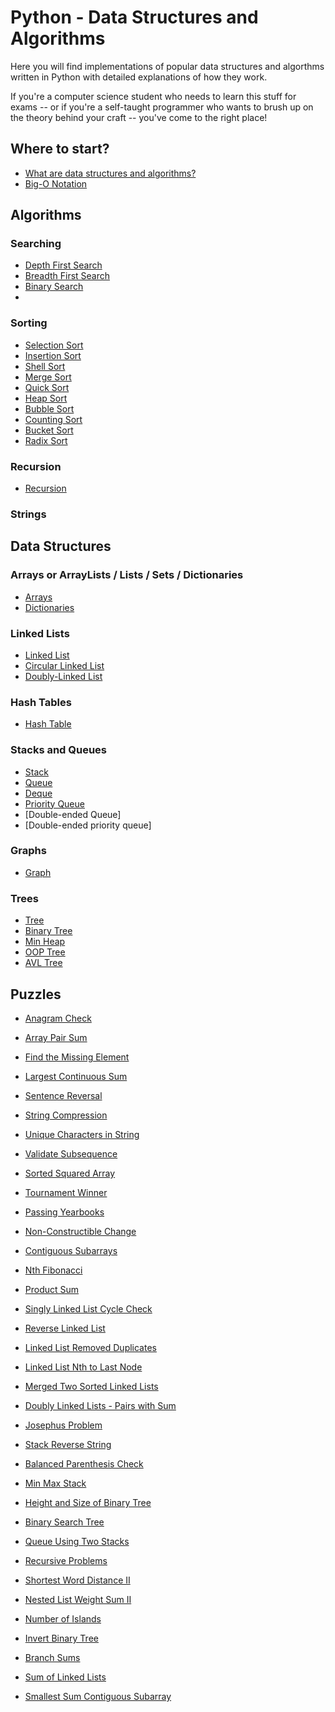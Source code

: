 # Python - Data Structures and Algorithms

Here you will find implementations of popular data structures and algorthms written in Python with detailed explanations of how they work.

If you're a computer science student who needs to learn this stuff for exams -- or if you're a self-taught programmer who wants to brush up on the theory behind your craft -- you've come to the right place!

## Where to start?
- [What are data structures and algorithms?](What%20are%20Data%20Structures.md)
- [Big-O Notation](Big-O%20Notation.md)

## Algorithms

### Searching
- [Depth First Search](Depth%20First%20Search)
- [Breadth First Search](Breadth%20First%20Search)
- [Binary Search](Binary%20Search)
- 
### Sorting
- [Selection Sort](Selection%20Sort)
- [Insertion Sort](Insertion%20Sort)
- [Shell Sort](Shell%20Sort)
- [Merge Sort](MErge%20Sort)
- [Quick Sort](Quick%20Sort)
- [Heap Sort](Heap%20Sort)
- [Bubble Sort](Bubble%20Sort)
- [Counting Sort]()
- [Bucket Sort]()
- [Radix Sort]()

### Recursion
- [Recursion](Recursion)

### Strings

## Data Structures

### Arrays or ArrayLists / Lists / Sets / Dictionaries
- [Arrays](Array)
- [Dictionaries](Dictionary)

### Linked Lists
- [Linked List](Linked%20List) 
- [Circular Linked List](Circular%20Linked%20List)
- [Doubly-Linked List](Doubly-Linked%20List)

### Hash Tables
- [Hash Table](Hash%20Table)

### Stacks and Queues
- [Stack](Stack)
- [Queue](Queue)
- [Deque](Deque)
- [Priority Queue]()
- [Double-ended Queue]
- [Double-ended priority queue]

### Graphs
- [Graph](Graph)

### Trees
- [Tree](Tree)
- [Binary Tree](Binary%20Tree)
- [Min Heap](Min%20Heap)
- [OOP Tree]()
- [AVL Tree]()

## Puzzles
- [Anagram Check](_Anagram%20Check)
- [Array Pair Sum](_Array%20Pair%20_Sum)
- [Find the Missing Element](_Find%20the%20Missing%20Element)
- [Largest Continuous Sum](_Largest%20Continuous%20Sum)
- [Sentence Reversal](_Sentence%20Reversal)
- [String Compression](_String%20Compression)
- [Unique Characters in String](_Unique%20Characters%20in%20String)
- [Validate Subsequence](_Validate%20Subsequence)
- [Sorted Squared Array](_Sorted%20Squared%20Array)
- [Tournament Winner](_Tournament%20Winner)
- [Passing Yearbooks](Passing%20Yearbooks)
- [Non-Constructible Change](_Non-Constructible%20Change)
- [Contiguous Subarrays](_Contiguous%20Subarrays)

- [Nth Fibonacci](_Nth%20Fibonacci)
- [Product Sum](_Product%20Sum)
- [Singly Linked List Cycle Check](_Singly%20Linked%20List%20Cycle%20Check)
- [Reverse Linked List](_Reverse%20Linked%20List)
- [Linked List Removed Duplicates](_Linked%20List%20Removed%20Duplicates)
- [Linked List Nth to Last Node](_Nth%20to%20Last%20Node)
- [Merged Two Sorted Linked Lists](_Merged%20Two%20Sorted%20Linked%20Lists)
- [Doubly Linked Lists - Pairs with Sum](_Doubly%20Linked%20List%20Pairs%20With%20Sum)
- [Josephus Problem](_Josephus%20Problem)

- [Stack Reverse String](_Stack%20Reverse%20String)
- [Balanced Parenthesis Check](_Balanced%20Parenthesis%20Check)
- [Min Max Stack](_Min%20Max%20Stack)

- [Height and Size of Binary Tree](_Height%20And%20Size%20Of%20Binary%20Tree)
- [Binary Search Tree](_Binary%20Search%20Tree)

- [Queue Using Two Stacks](_Queue%20Using%20Two%20Stacks)
- [Recursive Problems](Recursion)

- [Shortest Word Distance II](_Shortest%20Word%20Distance$20II)
- [Nested List Weight Sum II](_Nested%20List%20Weight%20Sum%20II)
- [Number of Islands](_Number%20of%20Islands)
- [Invert Binary Tree](_Invert%20Binary%20Tree)
- [Branch Sums](_Branch%20Sums)
- [Sum of Linked Lists](_Sum%20Of%20inked%20Lists)
- [Smallest Sum Contiguous Subarray](_Smallest%20Sum%20Contiguous%20Subarray)